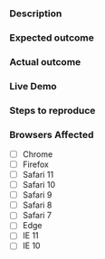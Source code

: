 ### Description
<!-- Example: The `paper-foo` element causes the page to turn pink when clicked. -->

### Expected outcome

<!-- Example: The page stays the same color. -->

### Actual outcome

<!-- Example: The page turns pink. -->


### Live Demo

<!-- Example: https://glitch.com/edit/#!/remix/salte-auth-demo -->

### Steps to reproduce

<!-- Example
1. Put a `paper-foo` element in the page.
2. Open the page in a web browser.
3. Click the `paper-foo` element.
-->

### Browsers Affected
<!-- Check all that apply -->
- [ ] Chrome
- [ ] Firefox
- [ ] Safari 11
- [ ] Safari 10
- [ ] Safari 9
- [ ] Safari 8
- [ ] Safari 7
- [ ] Edge
- [ ] IE 11
- [ ] IE 10
